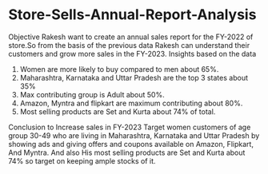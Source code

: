 # Store-Sells-Annual-Report-Analysis
Objective
Rakesh want to create an annual sales report for the FY-2022 of store.So from the basis of the
previous data Rakesh can understand their customers and grow more sales in the FY-2023.
Insights based on the data
1. Women are more likely to buy compared to men about 65%.
2. Maharashtra, Karnataka and Uttar Pradesh are the top 3 states about 35%
3. Max contributing group is Adult about 50%.
4. Amazon, Myntra and flipkart are maximum contributing about 80%.
5. Most selling products are Set and Kurta about 74% of total.

Conclusion to Increase sales in FY-2023
Target women customers of age group 30-49 who are living in Maharashtra, Karnataka and Uttar Pradesh
by showing ads and giving offers and coupons available on Amazon, Flipkart, And Myntra.
And also His most selling products are Set and Kurta about 74% so target on keeping ample stocks of it.
